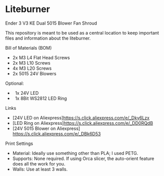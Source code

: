 # Liteburner

Ender 3 V3 KE Dual 5015 Blower Fan Shroud

This repository is meant to be used as a central location to keep important files and information about the liteburner.

Bill of Materials (BOM)

* 2x M3 L4 Flat Head Screws
* 2x M3 L10 Screws
* 4x M3 L20 Screws
* 2x 5015 24V Blowers

Optional:

*   1x 24V LED
*   1x 8Bit WS2812 LED Ring

Links

* [24V LED on Aliexpress]<https://s.click.aliexpress.com/e/_Dky6Lzx>
* [LED Ring on Aliexpress]<https://s.click.aliexpress.com/e/_DD0RQdB>
* [24V 5015 Blower on Aliexpress] <https://s.click.aliexpress.com/e/_DBk6D53>

Print Settings

* Material: Ideally use something other than PLA; I used PETG.
* Supports: None required. If using Orca slicer, the auto-orient feature does all the work for you.
* Walls: Use at least 3 walls.